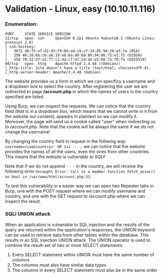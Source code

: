 # Validation - Linux, easy (10.10.11.116)

### Enumeration:
```
PORT     STATE SERVICE VERSION
22/tcp   open  ssh     OpenSSH 8.2p1 Ubuntu 4ubuntu0.3 (Ubuntu Linux; protocol 2.0)
| ssh-hostkey: 
|   3072 d8:f5:ef:d2:d3:f9:8d:ad:c6:cf:24:85:94:26:ef:7a (RSA)
|   256 46:3d:6b:cb:a8:19:eb:6a:d0:68:86:94:86:73:e1:72 (ECDSA)
|_  256 70:32:d7:e3:77:c1:4a:cf:47:2a:de:e5:08:7a:f8:7a (ED25519)
80/tcp   open  http    Apache httpd 2.4.48 ((Debian))
|_http-title: Site doesn't have a title (text/html; charset=UTF-8).
|_http-server-header: Apache/2.4.48 (Debian)
```

The website provides us a form in which we can specificy a username and a dropdown box to select the country.
After registering the user we are redirected to page **/account.php** in which the names of users in the country specified are listed.

Using Burp, we can inspect the requests.
We can notice that the country field (that is in a dropdown box, which means that we cannot write in it from the website our content), appears in plaintext so we can modify it.
Moreover, the page will send us a cookie called "user" when redirecting us to /account.php.
Note that the cookie will be always the same if we do not change the username!

By changing the country field in request in the folliwing way: `username=ciao&country=' OR 1=1 -- -`, we can notice that the website provides the names of all the users, even the ones from other countries.
This means that the website is *vulnerable to SQLI*!

Note that if we do not append `-- -` in the country, we will receive the following error `Uncaught Error: Call to a member function fetch_assoc() on bool in /var/www/html/account.php:33`.

To test this vulnerability in a easier way we can open two Repeater tabs in Burp, one with the POST request where we can modify username and country, and one with the GET request to /account.php where we can inspect the result.

### SQLi UNION attack
When an application is vulnerable to SQL injection and the results of the query are returned within the application's responses, 
the UNION keyword can be used to retrieve data from other tables within the database. This results in an SQL injection UNION attack.
The UNION operator is used to combine the result-set of two or more SELECT statements:
1. Every SELECT statement within UNION must have the same number of columns
2. The columns must also have similar data types
3. The columns in every SELECT statement must also be in the same order



